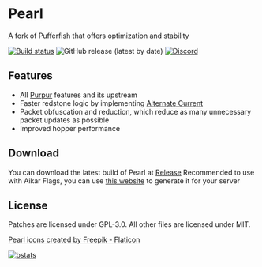 # Pearl
A fork of Pufferfish that offers optimization and stability

[![Build status](https://img.shields.io/github/workflow/status/Pearl-Project/Pearl/Build?logo=github&style=for-the-badge)](https://github.com/Pearl-Project/Pearl/actions)
![GitHub release (latest by date)](https://img.shields.io/github/v/release/Pearl-Project/Pearl?style=for-the-badge)
[![Discord](https://img.shields.io/discord/951410587030667294.svg?label=&logo=discord&logoColor=ffffff&color=7389D8&labelColor=6A7EC2&style=for-the-badge)](https://discord.gg/ZFAtK5Mx9w)

## Features

* All [Purpur](https://github.com/PurpurMC/Purpur) features and its upstream
* Faster redstone logic by implementing [Alternate Current](https://github.com/SpaceWalkerRS/alternate-current)
* Packet obfuscation and reduction, which reduce as many unnecessary packet updates as possible
* Improved hopper performance

## Download 

You can download the latest build of Pearl at [Release](https://github.com/Pearl-Project/Pearl/releases)
Recommended to use with Aikar Flags, you can use [this website](http://flags.sh/) to generate it for your server

## License

Patches are licensed under GPL-3.0.
All other files are licensed under MIT.

<a href="https://www.flaticon.com/free-icons/pearl" title="pearl icons">Pearl icons created by Freepik - Flaticon</a>

[![bstats](https://bstats.org/signatures/server-implementation/pearl.svg)](https://bstats.org/plugin/server-implementation/Pearl/14650)
